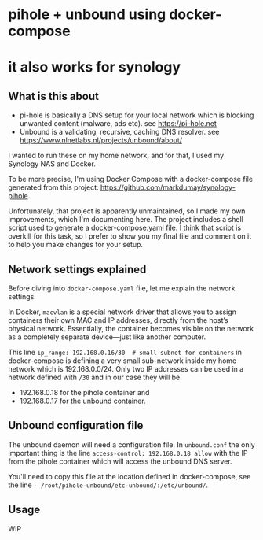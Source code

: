 # pihole + unbound using docker-compose
# it also works for synology

## What is this about

- pi-hole is basically a DNS setup for your local network which is blocking unwanted content (malware, ads etc). see https://pi-hole.net
- Unbound is a validating, recursive, caching DNS resolver. see https://www.nlnetlabs.nl/projects/unbound/about/

I wanted to run these on my home network, and for that, I used my Synology NAS and Docker.

To be more precise, I'm using Docker Compose with a docker-compose file generated from this project: https://github.com/markdumay/synology-pihole.

Unfortunately, that project is apparently unmaintained, so I made my own improvements, which I'm documenting here. The project includes a shell script used to generate a docker-compose.yaml file. I think that script is overkill for this task, so I prefer to show you my final file and comment on it to help you make changes for your setup.

## Network settings explained
Before diving into `docker-compose.yaml` file, let me explain the network settings. 

In Docker, `macvlan` is a special network driver that allows you to assign containers their own MAC and IP addresses, directly from the host’s physical network. Essentially, the container becomes visible on the network as a completely separate device—just like another computer.

This line `ip_range: 192.168.0.16/30  # small subnet for containers` in docker-compose is defining a very small sub-network inside my home network which is 192.168.0.0/24. Only two IP addresses can be used in a network defined with `/30` and in our case they will be 

- 192.168.0.18 for the pihole container and 
- 192.168.0.17 for the unbound container.

## Unbound configuration file

The unbound daemon will need a configuration file. In `unbound.conf` the only important thing is the line `access-control: 192.168.0.18 allow` with the IP from the pihole container which will access the unbound DNS server.

You'll need to copy this file at the location defined in docker-compose, see the line `- /root/pihole-unbound/etc-unbound/:/etc/unbound/`.

## Usage
WIP

